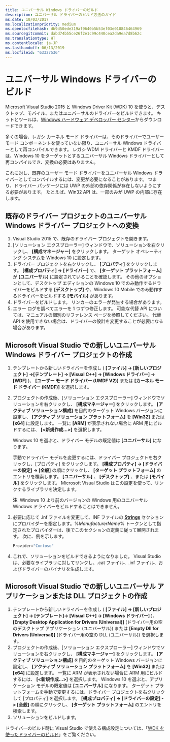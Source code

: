 ```yaml
---
title: ユニバーサル Windows ドライバーのビルド
description: ユニバーサル ドライバーのビルド方法のガイド
ms.date: 10/03/2017
ms.localizationpriority: medium
ms.openlocfilehash: db9d50ede319af9640b5b53ef03e018846464969
ms.sourcegitcommit: dabd74b55ce26f2e1c99c440cea2da9ea7d8b62c
ms.translationtype: HT
ms.contentlocale: ja-JP
ms.lasthandoff: 06/13/2019
ms.locfileid: "63327536"
---
```

# <a name="building-a-universal-windows-driver"></a>ユニバーサル Windows ドライバーのビルド

Microsoft Visual Studio 2015 と Windows Driver Kit (WDK) 10 を使うと、デスクトップ、モバイル、またはユニバーサルのドライバーをビルドできます。 キットとツールは、[Windows ハードウェア デベロッパー センター](https://go.microsoft.com/fwlink/p/?LinkId=524487)からダウンロードできます。

多くの場合、レガシ カーネル モード ドライバーは、そのドライバーでユーザー モード コンポーネントを使っていない限り、ユニバーサル Windows ドライバーとして再コンパイルできます。 レガシ WDM ドライバーと KMDF ドライバーは、Windows 10 をターゲットとするユニバーサル Windows ドライバーとして再コンパイルでき、変換の必要はありません。

これに対し、既存のユーザー モード ドライバーをユニバーサル Windows ドライバーとしてコンパイルするには、変更が必要になることがあります。 つまり、ドライバー パッケージには UWP の外部の依存関係が存在しないようにする必要があります。 たとえば、Win32 API は、一部のみが UWP の内部に存在します。

## <a name="converting-an-existing-driver-project-to-a-universal-windows-driver-project"></a>既存のドライバー プロジェクトのユニバーサル Windows ドライバー プロジェクトへの変換

1.  Visual Studio 2015 で、既存のドライバー プロジェクトを開きます。
2.  [ソリューション エクスプローラー] ウィンドウで、ソリューションを右クリックし、 **[構成マネージャー]** をクリックします。 ターゲット オペレーティング システムを Windows 10 に設定します。
3.  ドライバー プロジェクトを右クリックし、 **[プロパティ]** をクリックします。 **[構成プロパティ] -&gt; [ドライバー]** で、 **[ターゲット プラットフォーム]** が **[ユニバーサル]** に設定されていることを確認します。 その他のオプションとして、デスクトップ エディションの Windows 10 でのみ動作するドライバーをビルドする **[デスクトップ]** や、Windows 10 Mobile でのみ動作するドライバーをビルドする **[モバイル]** があります。
4.  ドライバーをビルドします。 リンカーのエラーが発生する場合があります。
5.  エラー ログを調べてエラーを 1 つずつ修正します。 可能な代替 API については、マニュアルの個別のリファレンス ページを参照してください。 代替 API を使用できない場合は、ドライバーの設計を変更することが必要になる場合があります。

## <a name="creating-a-new-universal-windows-driver-project-in-microsoft-visual-studio"></a>Microsoft Visual Studio での新しいユニバーサル Windows ドライバー プロジェクトの作成

1.  テンプレートから新しいドライバーを作成し ( **[ファイル] -&gt; [新しいプロジェクト] -&gt;[テンプレート] -&gt; [Visual C++] -&gt; [Windows ドライバー] -&gt; [WDF]** )、 **[ユーザー モード ドライバー (UMDF V2)]** または **[カーネル モード ドライバー (KMDF)]** を選択します。
2.  プロジェクトの作成後、[ソリューション エクスプローラー] ウィンドウでソリューションを右クリックし、 **[構成マネージャー]** をクリックします。 **[アクティブ ソリューション構成]** を目的のターゲット Windows バージョンに設定し、 **[アクティブ ソリューション プラットフォーム]** を **[Win32]** または **[x64]** に設定します。 一覧に **[ARM]** が表示されない場合に ARM 用にビルドするには、 **[&lt;新規作成...&gt;]** を選択します。

    Windows 10 を選ぶと、ドライバー モデルの既定値は **[ユニバーサル]** になります。

    手動でドライバー モデルを変更するには、ドライバー プロジェクトを右クリックし、[プロパティ] をクリックします。 **[構成プロパティ] -&gt; [ドライバーの設定] -&gt; [全般]** の順にクリックし、 **[ターゲット プラットフォーム]** のエントリを検索します。 **[ユニバーサル]** 、 **[デスクトップ]** 、または **[モバイル]** をクリックします。 Microsoft Visual Studio はこの設定を使って、リンクするライブラリを決定します。

    **注**  Windows 10 より前のバージョンの Windows 用のユニバーサル Windows ドライバーをビルドすることはできません。
3.  必要に応じて .inf ファイルを変更して、INF ファイルの [**Strings**](https://msdn.microsoft.com/Library/Windows/Hardware/Ff547485) セクションにプロバイダーを指定します。%*ManufacturerName*% トークンとして指定されたプロバイダーは、後でこのセクションの定義に従って展開されます。 次に、例を示します。

    ```cpp
    Provider="Contoso"
    ```

4.  これで、ソリューションをビルドできるようになりました。 Visual Studio は、必要なライブラリに対してリンクし、.cat ファイル、.inf ファイル、およびドライバーのバイナリを生成します。

## <a name="creating-a-new-universal-application-or-dll-project-in-microsoft-visual-studio"></a>Microsoft Visual Studio での新しいユニバーサル アプリケーションまたは DLL プロジェクトの作成

1.  テンプレートから新しいドライバーを作成し ( **[ファイル] -> [新しいプロジェクト] -> [テンプレート]-> [Visual C++] -> [Windows ドライバー]** )、 **[Empty Desktop Application for Drivers (Universal)]** (ドライバー用の空のデスクトップ アプリケーション (ユニバーサル)) または **[Empty Dll for Drivers (Universal)]** (ドライバー用の空の DLL (ユニバーサル)) を選択します。
2.  プロジェクトの作成後、[ソリューション エクスプローラー] ウィンドウでソリューションを右クリックし、 **[構成マネージャー]** をクリックします。 **[アクティブ ソリューション構成]** を目的のターゲット Windows バージョンに設定し、 **[アクティブ ソリューション プラットフォーム]** を **[Win32]** または **[x64]** に設定します。 一覧に ARM が表示されない場合に ARM 用にビルドするには、 **[<新規作成...>]** を選択します。
Windows 10 を選ぶと、アプリケーション モデルの既定値は **[ユニバーサル]** になります。
ターゲット プラットフォームを手動で変更するには、ドライバー プロジェクトを右クリックして [プロパティ] を選択します。 **[構成プロパティ] -> [ドライバーの設定] -> [全般]** の順にクリックし、 **[ターゲット プラットフォーム]** のエントリを検索します。
3.  ソリューションをビルドします。

ドライバーのビルド時に Visual Studio で使える構成設定については、「[WDK を使ったドライバーのビルド](building-a-driver.md)」をご覧ください。
